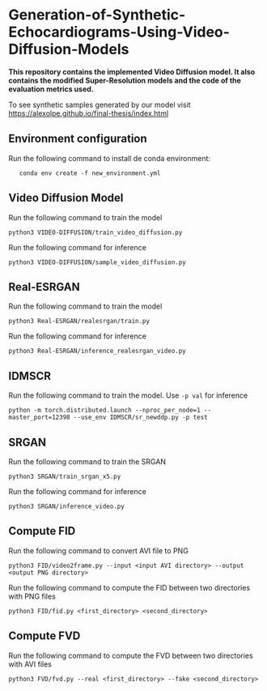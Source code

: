 # Generation-of-Synthetic-Echocardiograms-Using-Video-Diffusion-Models
<TOC>

**This repository contains the implemented Video Diffusion model. It also contains the modified Super-Resolution models and the code of the evaluation metrics used.**

To see synthetic samples generated by our model visit https://alexolpe.github.io/final-thesis/index.html


## Environment configuration
Run the following command to install de conda environment:
```shell
   conda env create -f new_environment.yml
```


## Video Diffusion Model
Run the following command to train the model
```shell
python3 VIDEO-DIFFUSION/train_video_diffusion.py
```

Run the following command for inference
```shell
python3 VIDEO-DIFFUSION/sample_video_diffusion.py
```

## Real-ESRGAN
Run the following command to train the model
```shell
python3 Real-ESRGAN/realesrgan/train.py
```

Run the following command for inference
```shell
python3 Real-ESRGAN/inference_realesrgan_video.py
```

## IDMSCR

Run the following command to train the model. Use ```-p val``` for inference
```shell
python -m torch.distributed.launch --nproc_per_node=1 --master_port=12398 --use_env IDMSCR/sr_newddp.py -p test
```

## SRGAN
Run the following command to train the SRGAN
```shell
python3 SRGAN/train_srgan_x5.py
```

Run the following command for inference
```shell
python3 SRGAN/inference_video.py
```

## Compute FID
Run the following command to convert AVI file to PNG

   ```shell
  python3 FID/video2frame.py --input <input AVI directory> --output <output PNG directory>
   ```
Run the following command to compute the FID between two directories with PNG files

  ```shell
  python3 FID/fid.py <first_directory> <second_directory>
  ```

## Compute FVD
Run the following command to compute the FVD between two directories with AVI files

  ```shell
  python3 FVD/fvd.py --real <first_directory> --fake <second_directory>
  ```